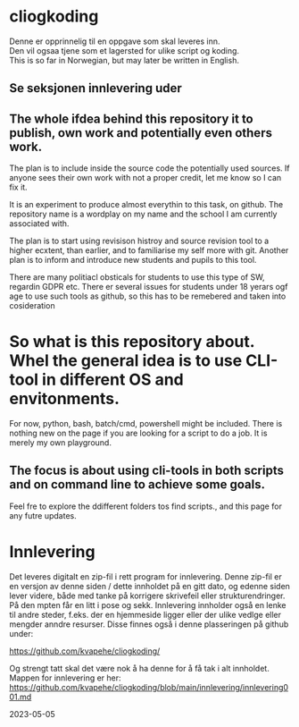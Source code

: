 # cliogkoding
Denne er opprinnelig til en oppgave som skal leveres inn.  
Den vil ogsaa tjene som et lagersted for ulike script og koding.  
This is so far in Norwegian, but may later be written in English.
## Se seksjonen innlevering uder
## The whole ifdea behind this repository it to publish, own work and potentially even others work.
The plan is to include inside the source code the potentially used sources.
If anyone sees their own work with not a proper credit, let me know so I can fix it.

It is an experiment to produce almost everythin to this task, on github.
The repository name is a wordplay on my name and the school I am currently associated with.

The plan is to start using revisison histroy and source revision tool to a higher ecxtent, than earlier,
and to familiarise my self more with git. Another plan is to inform and introduce new students and pupils to this tool.

There are many politiacl obsticals for students to use this type of SW, regardin GDPR etc.
There er several issues for students under 18 yerars ogf age to use such tools as github, so this has to be remebered and 
taken into cosideration

# So what is this repository about. Whel the general idea is to use CLI-tool in different OS and envitonments.

For now, python, bash, batch/cmd, powershell might be included.
There is nothing new on the page if you are looking for a script to do a job. It is merely my own playground.

## The focus is about using cli-tools in both scripts and on command line to achieve some goals.
Feel fre to explore the ddifferent folders tos find scripts., and this page for any futre updates.


# Innlevering
Det leveres digitalt en zip-fil i rett program for innlevering.
Denne zip-fil er en versjon av denne siden / dette innholdet på en gitt dato, og edenne siden lever videre, både med tanke på korrigere skrivefeil eller strukturendringer.
På den mpten får en litt i pose og sekk.
Innlevering innholder også en lenke til andre steder, f.eks. der en hjemmeside ligger eller der ulike vedlge eller mengder anndre resurser.
Disse finnes også i denne plasseringen på github under:

https://github.com/kvapehe/cliogkoding/

Og strengt tatt  skal det være nok å ha denne for å få tak i alt innholdet.
Mappen for innlevering er her:
https://github.com/kvapehe/cliogkoding/blob/main/innlevering/innlevering001.md

2023-05-05
